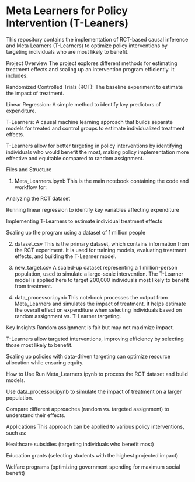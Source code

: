 # Meta Learners for Policy Intervention (T-Leaners) 
This repository contains the implementation of RCT-based causal inference and Meta Learners (T-Learners) to optimize policy interventions by targeting individuals who are most likely to benefit.

Project Overview
The project explores different methods for estimating treatment effects and scaling up an intervention program efficiently. It includes:

Randomized Controlled Trials (RCT): The baseline experiment to estimate the impact of treatment.

Linear Regression: A simple method to identify key predictors of expenditure.

T-Learners: A causal machine learning approach that builds separate models for treated and control groups to estimate individualized treatment effects.

T-Learners allow for better targeting in policy interventions by identifying individuals who would benefit the most, making policy implementation more effective and equitable compared to random assignment.

Files and Structure
1. Meta_Learners.ipynb
This is the main notebook containing the code and workflow for:

Analyzing the RCT dataset

Running linear regression to identify key variables affecting expenditure

Implementing T-Learners to estimate individual treatment effects

Scaling up the program using a dataset of 1 million people

2. dataset.csv
This is the primary dataset, which contains information from the RCT experiment. It is used for training models, evaluating treatment effects, and building the T-Learner model.

3. new_target.csv
A scaled-up dataset representing a 1 million-person population, used to simulate a large-scale intervention. The T-Learner model is applied here to target 200,000 individuals most likely to benefit from treatment.

4. data_processor.ipynb
This notebook processes the output from Meta_Learners and simulates the impact of treatment. It helps estimate the overall effect on expenditure when selecting individuals based on random assignment vs. T-Learner targeting.

Key Insights
Random assignment is fair but may not maximize impact.

T-Learners allow targeted interventions, improving efficiency by selecting those most likely to benefit.

Scaling up policies with data-driven targeting can optimize resource allocation while ensuring equity.

How to Use
Run Meta_Learners.ipynb to process the RCT dataset and build models.

Use data_processor.ipynb to simulate the impact of treatment on a larger population.

Compare different approaches (random vs. targeted assignment) to understand their effects.

Applications
This approach can be applied to various policy interventions, such as:

Healthcare subsidies (targeting individuals who benefit most)

Education grants (selecting students with the highest projected impact)

Welfare programs (optimizing government spending for maximum social benefit)

